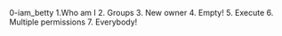 0-iam_betty
1.Who am I
2. Groups
3. New owner
4. Empty!
5. Execute
6. Multiple permissions
7. Everybody!
